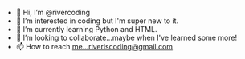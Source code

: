 - 👋 Hi, I’m @rivercoding
- 👀 I’m interested in coding but I'm super new to it.
- 🌱 I’m currently learning Python and HTML.
- 💞️ I’m looking to collaborate...maybe when I've learned some more!
- 📫 How to reach me...riveriscoding@gmail.com

<!---
rivercoding/rivercoding is a ✨ special ✨ repository because its `README.md` (this file) appears on your GitHub profile.
You can click the Preview link to take a look at your changes.
--->
